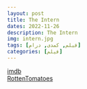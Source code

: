 ```yaml
---
layout: post
title: The Intern
dates: 2022-11-26
description: The Intern
img: intern.jpg
tags: [فیلم, کمدی, درام]
categories: [فیلم]
---
```


[imdb](https://www.imdb.com/title/tt2361509/)  
[RottenTomatoes](https://www.rottentomatoes.com/m/the_intern)